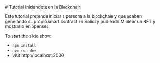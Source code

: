 # Tutorial Iniciandote en la Blockchain

Este tutorial pretende iniciar a persona a la blockchain y que acaben generando su propio smart contract en Solidity pudiendo Mintear un NFT y mostrarlo en opensea

To start the slide show:

- `npm install`
- `npm run dev`
- visit http://localhost:3030
